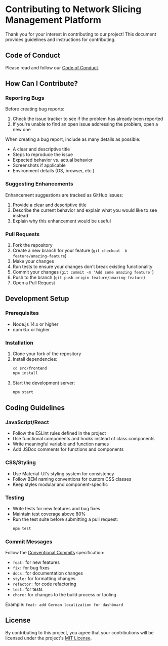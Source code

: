 # Contributing to Network Slicing Management Platform

Thank you for your interest in contributing to our project! This document provides guidelines and instructions for contributing.

## Code of Conduct

Please read and follow our [Code of Conduct](CODE_OF_CONDUCT.md).

## How Can I Contribute?

### Reporting Bugs

Before creating bug reports:

1. Check the issue tracker to see if the problem has already been reported
2. If you're unable to find an open issue addressing the problem, open a new one

When creating a bug report, include as many details as possible:

- A clear and descriptive title
- Steps to reproduce the issue
- Expected behavior vs. actual behavior
- Screenshots if applicable
- Environment details (OS, browser, etc.)

### Suggesting Enhancements

Enhancement suggestions are tracked as GitHub issues:

1. Provide a clear and descriptive title
2. Describe the current behavior and explain what you would like to see instead
3. Explain why this enhancement would be useful

### Pull Requests

1. Fork the repository
2. Create a new branch for your feature (`git checkout -b feature/amazing-feature`)
3. Make your changes
4. Run tests to ensure your changes don't break existing functionality
5. Commit your changes (`git commit -m 'Add some amazing feature'`)
6. Push to the branch (`git push origin feature/amazing-feature`)
7. Open a Pull Request

## Development Setup

### Prerequisites

- Node.js 14.x or higher
- npm 6.x or higher

### Installation

1. Clone your fork of the repository
2. Install dependencies:
   ```bash
   cd src/frontend
   npm install
   ```
3. Start the development server:
   ```bash
   npm start
   ```

## Coding Guidelines

### JavaScript/React

- Follow the ESLint rules defined in the project
- Use functional components and hooks instead of class components
- Write meaningful variable and function names
- Add JSDoc comments for functions and components

### CSS/Styling

- Use Material-UI's styling system for consistency
- Follow BEM naming conventions for custom CSS classes
- Keep styles modular and component-specific

### Testing

- Write tests for new features and bug fixes
- Maintain test coverage above 80%
- Run the test suite before submitting a pull request:
  ```bash
  npm test
  ```

### Commit Messages

Follow the [Conventional Commits](https://www.conventionalcommits.org/) specification:

- `feat:` for new features
- `fix:` for bug fixes
- `docs:` for documentation changes
- `style:` for formatting changes
- `refactor:` for code refactoring
- `test:` for tests
- `chore:` for changes to the build process or tooling

Example: `feat: add German localization for dashboard`

## License

By contributing to this project, you agree that your contributions will be licensed under the project's [MIT License](LICENSE). 